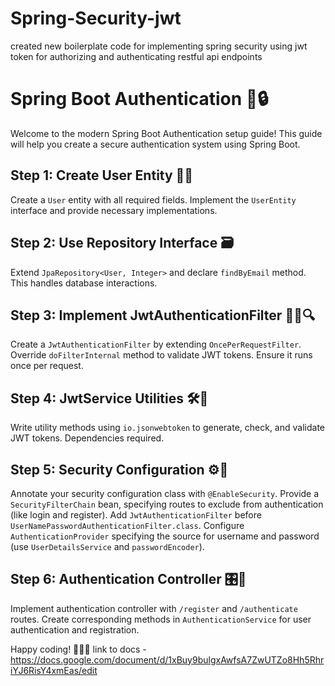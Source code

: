 # Spring-Security-jwt
created new boilerplate code for implementing spring security using jwt token for authorizing and authenticating restful  api endpoints

# Spring Boot Authentication 🌱🔒

Welcome to the modern Spring Boot Authentication setup guide! This guide will help you create a secure authentication system using Spring Boot. 

## Step 1: Create User Entity 🧑🔑

Create a `User` entity with all required fields. Implement the `UserEntity` interface and provide necessary implementations.


## Step 2: Use Repository Interface 🗃️

Extend `JpaRepository<User, Integer>` and declare `findByEmail` method. This handles database interactions.

## Step 3: Implement JwtAuthenticationFilter 🕵️‍♂️🔍

Create a `JwtAuthenticationFilter` by extending `OncePerRequestFilter`. Override `doFilterInternal` method to validate JWT tokens. Ensure it runs once per request.

## Step 4: JwtService Utilities 🛠️🔐

Write utility methods using `io.jsonwebtoken` to generate, check, and validate JWT tokens. Dependencies required.

## Step 5: Security Configuration ⚙️🔐

Annotate your security configuration class with `@EnableSecurity`. Provide a `SecurityFilterChain` bean, specifying routes to exclude from authentication (like login and register). Add `JwtAuthenticationFilter` before `UserNamePasswordAuthenticationFilter.class`. Configure `AuthenticationProvider` specifying the source for username and password (use `UserDetailsService` and `passwordEncoder`).

## Step 6: Authentication Controller 🎛️🔑

Implement authentication controller with `/register` and `/authenticate` routes. Create corresponding methods in `AuthenticationService` for user authentication and registration.

Happy coding! 🚀👨‍💻
link to docs - https://docs.google.com/document/d/1xBuy9bulgxAwfsA7ZwUTZo8Hh5RhriYJ6RisY4xmEas/edit


